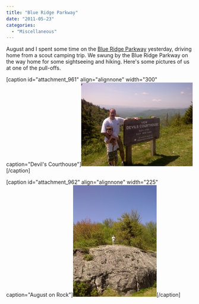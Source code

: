 ```yaml
---
title: "Blue Ridge Parkway"
date: "2011-05-23"
categories: 
  - "Miscellaneous"
---
```


August and I spent some time on the [Blue Ridge Parkway](http://www.blueridgeparkway.org/) yesterday, driving home from a scout camping trip. We swung by the Blue Ridge Parkway on the way home for some sightseeing and hiking. Here's some pictures of us at one of the pull-offs.

\[caption id="attachment\_961" align="alignnone" width="300" caption="Devil's Courthouse"\][![Devil's Courthouse](images/IMG-20110522-00011-300x225.jpg "Devil's Courthouse")](http://www.thewargos.com/wp-content/uploads/2011/05/IMG-20110522-00011.jpg)\[/caption\]

\[caption id="attachment\_962" align="alignnone" width="225" caption="August on Rock"\][![August on Rock](images/IMG-20110522-00013-e1306154143903-225x300.jpg "August on Rock")](http://www.thewargos.com/wp-content/uploads/2011/05/IMG-20110522-00013-e1306154143903.jpg)\[/caption\]
